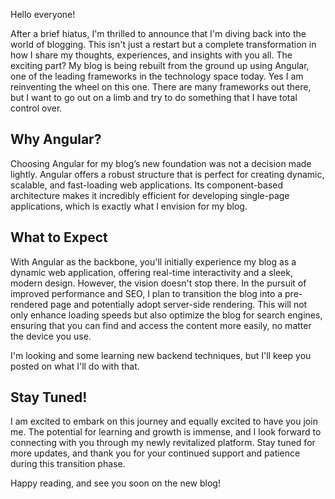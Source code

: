 Hello everyone!

After a brief hiatus, I'm thrilled to announce that I'm diving back into the
world of blogging. This isn't just a restart but a complete transformation in
how I share my thoughts, experiences, and insights with you all. The exciting
part? My blog is being rebuilt from the ground up using Angular, one of the
leading frameworks in the technology space today. Yes I am reinventing the 
wheel on this one. There are many frameworks out there, but I want to go out
on a limb and try to do something that I have total control over.

## Why Angular?

Choosing Angular for my blog’s new foundation was not a decision made lightly.
Angular offers a robust structure that is perfect for creating dynamic,
scalable, and fast-loading web applications. Its component-based architecture
makes it incredibly efficient for developing single-page applications, which
is exactly what I envision for my blog.

## What to Expect

With Angular as the backbone, you'll initially experience my blog as a dynamic
web application, offering real-time interactivity and a sleek, modern design.
However, the vision doesn't stop there. In the pursuit of improved performance
and SEO, I plan to transition the blog into a pre-rendered page and potentially
adopt server-side rendering. This will not only enhance loading speeds but also
optimize the blog for search engines, ensuring that you can find and access the
content more easily, no matter the device you use.

I'm looking and some learning new backend techniques, but I'll keep you posted
on what I'll do with that.

## Stay Tuned!

I am excited to embark on this journey and equally excited to have you join me.
The potential for learning and growth is immense, and I look forward to
connecting with you through my newly revitalized platform. Stay tuned for more
updates, and thank you for your continued support and patience during this
transition phase.

Happy reading, and see you soon on the new blog!

